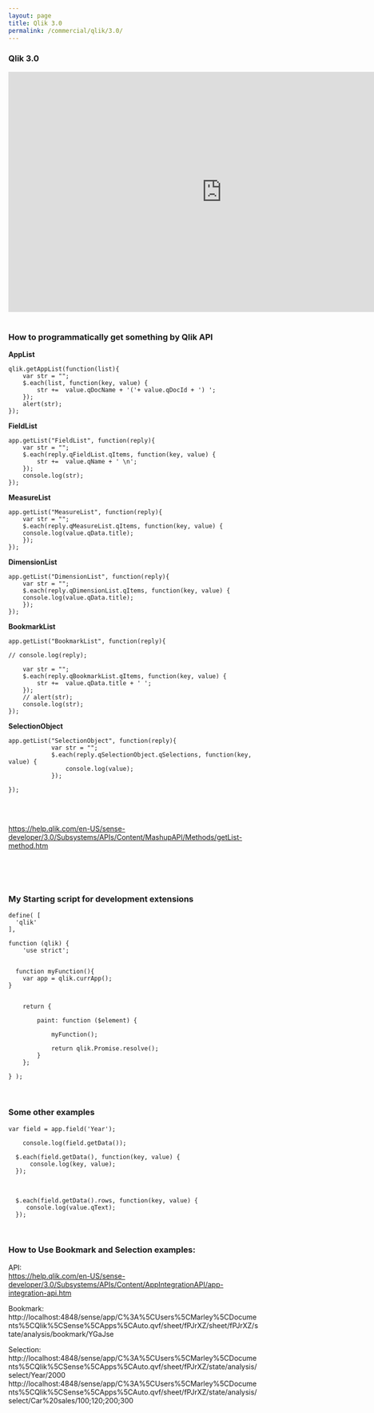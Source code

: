 ```yaml
---
layout: page
title: Qlik 3.0
permalink: /commercial/qlik/3.0/
---
```



### Qlik 3.0


<div align="center">

<iframe width="853" height="480" src="https://www.youtube.com/embed/xT0KPWtrgMg" frameborder="0" allowfullscreen></iframe>

</div>


<br/>

### How to programmatically get something by Qlik API


**AppList**


    qlik.getAppList(function(list){
        var str = "";
        $.each(list, function(key, value) {
            str +=  value.qDocName + '('+ value.qDocId + ') ';
        });
        alert(str);
    });



**FieldList**


    app.getList("FieldList", function(reply){
    	var str = "";
    	$.each(reply.qFieldList.qItems, function(key, value) {
    		str +=  value.qName + ' \n';
    	});
    	console.log(str);
    });


**MeasureList**


	app.getList("MeasureList", function(reply){
		var str = "";
		$.each(reply.qMeasureList.qItems, function(key, value) {
		console.log(value.qData.title);
		});
	});


**DimensionList**


	app.getList("DimensionList", function(reply){
		var str = "";
		$.each(reply.qDimensionList.qItems, function(key, value) {
		console.log(value.qData.title);
		});
	});



**BookmarkList**

	app.getList("BookmarkList", function(reply){

	// console.log(reply);

		var str = "";
		$.each(reply.qBookmarkList.qItems, function(key, value) {
			str +=  value.qData.title + ' ';
		});
		// alert(str);
		console.log(str);
	});


**SelectionObject**


	app.getList("SelectionObject", function(reply){
				var str = "";
				$.each(reply.qSelectionObject.qSelections, function(key, value) {
					console.log(value);
				});

	});



<br/>
<br/>

https://help.qlik.com/en-US/sense-developer/3.0/Subsystems/APIs/Content/MashupAPI/Methods/getList-method.htm


<br/>
<br/>

<br/>

### My Starting script for development extensions


    define( [
      'qlik'
    ],

    function (qlik) {
    	'use strict';


      function myFunction(){
    	var app = qlik.currApp();
    }


    	return {

    		paint: function ($element) {

    			myFunction();

    			return qlik.Promise.resolve();
    		}
    	};

    } );



<br/>


### Some other examples



	var field = app.field('Year');

        console.log(field.getData());

	  $.each(field.getData(), function(key, value) {
		  console.log(key, value);
	  });


<br/>


	  $.each(field.getData().rows, function(key, value) {
		 console.log(value.qText);
	  });




<br/>

### How to Use Bookmark and Selection examples:

API:  
https://help.qlik.com/en-US/sense-developer/3.0/Subsystems/APIs/Content/AppIntegrationAPI/app-integration-api.htm


Bookmark:
http://localhost:4848/sense/app/C%3A%5CUsers%5CMarley%5CDocuments%5CQlik%5CSense%5CApps%5CAuto.qvf/sheet/fPJrXZ/sheet/fPJrXZ/state/analysis/bookmark/YGaJse

Selection:
http://localhost:4848/sense/app/C%3A%5CUsers%5CMarley%5CDocuments%5CQlik%5CSense%5CApps%5CAuto.qvf/sheet/fPJrXZ/state/analysis/select/Year/2000  
http://localhost:4848/sense/app/C%3A%5CUsers%5CMarley%5CDocuments%5CQlik%5CSense%5CApps%5CAuto.qvf/sheet/fPJrXZ/state/analysis/select/Car%20sales/100;120;200;300
